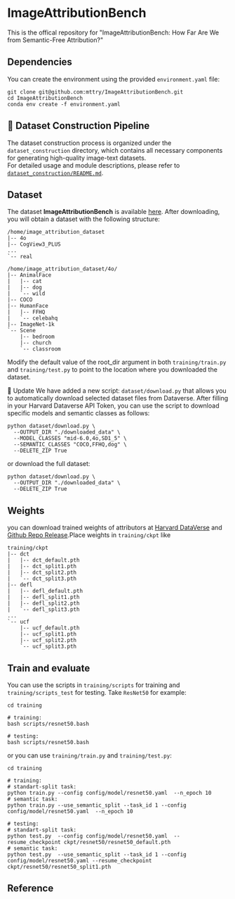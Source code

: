 # ImageAttributionBench
This is the offical repository for "ImageAttributionBench: How Far Are We from Semantic-Free Attribution?"
## Dependencies
You can create the environment using the provided `environment.yaml` file:
```
git clone git@github.com:mttry/ImageAttributionBench.git
cd ImageAttributionBench
conda env create -f environment.yaml
```
## 🚆 Dataset Construction Pipeline

The dataset construction process is organized under the `dataset_construction` directory, which contains all necessary components for generating high-quality image-text datasets.  
For detailed usage and module descriptions, please refer to [`dataset_construction/README.md`](./dataset_construction/README.md).

## Dataset
The dataset **ImageAttributionBench** is available [here](https://dataverse.harvard.edu/dataset.xhtml?persistentId=doi:10.7910/DVN/O4S4IV). After downloading, you will obtain a dataset with the following structure:
```
/home/image_attribution_dataset
|-- 4o
|-- CogView3_PLUS
...
`-- real

/home/image_attribution_dataset/4o/
|-- AnimalFace
|   |-- cat
|   |-- dog
|   `-- wild
|-- COCO
|-- HumanFace
|   |-- FFHQ
|   `-- celebahq
|-- ImageNet-1k
`-- Scene
    |-- bedroom
    |-- church
    `-- classroom
```
Modify the default value of the root_dir argument in both `training/train.py` and `training/test.py` to point to the location where you downloaded the dataset.

📌 Update
We have added a new script: `dataset/download.py` that allows you to automatically download selected dataset files from Dataverse.
After filling in your Harvard Dataverse API Token, you can use the script to download specific models and semantic classes as follows:
```
python dataset/download.py \
  --OUTPUT_DIR "./downloaded_data" \
  --MODEL_CLASSES "mid-6.0,4o,SD1_5" \
  --SEMANTIC_CLASSES "COCO,FFHQ,dog" \
  --DELETE_ZIP True
```

or download the full dataset:
```
python dataset/download.py \
  --OUTPUT_DIR "./downloaded_data" \
  --DELETE_ZIP True
```

## Weights 
you can download trained weights of attributors at [Harvard DataVerse](https://doi.org/10.7910/DVN/7IEAXP) and [Github Repo Release](https://github.com/mttry/ImageAttributionBench/releases/tag/1).Place weights in `training/ckpt` like 
```
training/ckpt
|-- dct
|   |-- dct_default.pth
|   |-- dct_split1.pth
|   |-- dct_split2.pth
|   `-- dct_split3.pth
|-- defl
|   |-- defl_default.pth
|   |-- defl_split1.pth
|   |-- defl_split2.pth
|   `-- defl_split3.pth
...
`-- ucf
    |-- ucf_default.pth
    |-- ucf_split1.pth
    |-- ucf_split2.pth
    `-- ucf_split3.pth
```

## Train and evaluate
You can use the scripts in `training/scripts` for training and `training/scripts_test` for testing. Take `ResNet50` for example:
```
cd training

# training:
bash scripts/resnet50.bash

# testing:
bash scripts/resnet50.bash
```
or you can use `training/train.py` and `training/test.py`:
```
cd training

# training:
# standart-split task:
python train.py --config config/model/resnet50.yaml  --n_epoch 10
# semantic task:
python train.py --use_semantic_split --task_id 1 --config config/model/resnet50.yaml  --n_epoch 10

# testing:
# standart-split task:
python test.py  --config config/model/resnet50.yaml  --resume_checkpoint ckpt/resnet50/resnet50_default.pth
# semantic task:
python test.py  --use_semantic_split --task_id 1 --config config/model/resnet50.yaml --resume_checkpoint ckpt/resnet50/resnet50_split1.pth
```

## Reference
